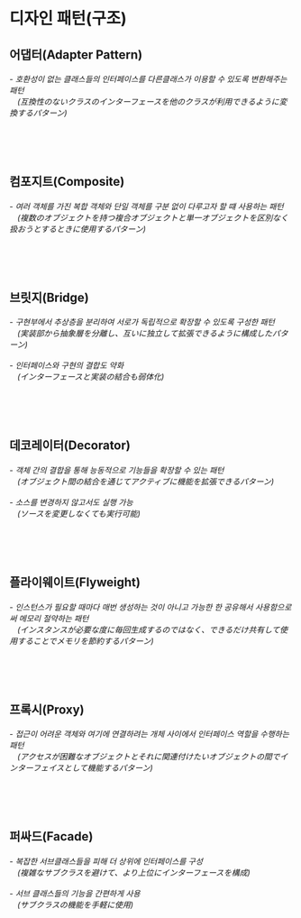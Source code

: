 # 디자인 패턴(구조) 
<h2> 어댑터(Adapter Pattern)    </h2>
<h6> - 호환성이 없는 클래스들의 인터페이스를 다른클래스가 이용할 수 있도록 변환해주는 패턴<br> 
<a>　</a>(互換性のないクラスのインターフェースを他のクラスが利用できるように変換するパターン)
</h6>

<br>
<br>

<h2> 컴포지트(Composite)    </h2>
<h6> - 여러 객체를 가진 복합 객체와 단일 객체를 구분 없이 다루고자 할 떄 사용하는 패턴<br> 
<a>　</a>(複数のオブジェクトを持つ複合オブジェクトと単一オブジェクトを区別なく扱おうとするときに使用するパターン)
</h6>

<br>
<br>

<h2> 브릿지(Bridge)    </h2>
<h6> - 구현부에서 추상층을 분리하여 서로가 독립적으로 확장할 수 있도록 구성한 패턴<br> 
<a>　</a>(実装部から抽象層を分離し、互いに独立して拡張できるように構成したパターン)
<br><br>- 인터페이스와 구현의 결합도 약화<br> 
<a>　</a>(インターフェースと実装の結合も弱体化)
</h6>


<br>
<br>

<h2> 데코레이터(Decorator)    </h2>
<h6> - 객체 간의 결합을 통해 능동적으로 기능들을 확장할 수 있는 패턴<br> 
<a>　</a>(オブジェクト間の結合を通じてアクティブに機能を拡張できるパターン)
<br><br>- 소스를 변경하지 않고서도 실행 가능<br> 
<a>　</a>(ソースを変更しなくても実行可能)
</h6>

<br>
<br>

<h2> 플라이웨이트(Flyweight)    </h2>
<h6> - 인스턴스가 필요할 때마다 매번 생성하는 것이 아니고 가능한 한 공유해서 사용함으로써 메모리 절약하는 패턴<br> 
<a>　</a>(インスタンスが必要な度に毎回生成するのではなく、できるだけ共有して使用することでメモリを節約するパターン)
</h6>

<br>
<br>

<h2> 프록시(Proxy)    </h2>
<h6> - 접근이 어려운 객체와 여기에 연결하려는 개체 사이에서 인터페이스 역할을 수행하는 패턴<br> 
<a>　</a>(アクセスが困難なオブジェクトとそれに関連付けたいオブジェクトの間でインターフェイスとして機能するパターン)
</h6>

<br>
<br>

<h2> 퍼싸드(Facade)    </h2>
<h6> - 복잡한 서브클래스들을 피해 더 상위에 인터페이스를 구성<br> 
<a>　</a>(複雑なサブクラスを避けて、より上位にインターフェースを構成)
<br><br> - 서브 클래스들의 기능을 간편하게 사용<br> 
<a>　</a>(サブクラスの機能を手軽に使用)
</h6>

